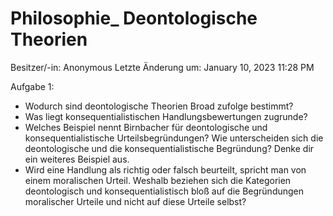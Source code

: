 # Philosophie_ Deontologische Theorien

Besitzer/-in: Anonymous
Letzte Änderung um: January 10, 2023 11:28 PM

Aufgabe 1:

- Wodurch sind deontologische Theorien Broad zufolge bestimmt?
- Was liegt konsequentialistischen Handlungsbewertungen zugrunde?
- Welches Beispiel nennt Birnbacher für deontologische und konsequentialistische Urteilsbegründungen? Wie unterscheiden sich die deontologische und die konsequentialistische Begründung? Denke dir ein weiteres Beispiel aus.
- Wird eine Handlung als richtig oder falsch beurteilt, spricht man von einem moralischen Urteil. Weshalb beziehen sich die Kategorien deontologisch und konsequentialistisch bloß auf die Begründungen moralischer Urteile und nicht auf diese Urteile selbst?